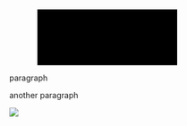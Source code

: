 <svg>
<rect x="50" y="50" width="300" height="500"/>
</svg>
<p>
paragraph
</p>
<p id="another" class="classy">
another paragraph
</p>
<img src='http://wilhem.org' data-canonical-src='http://wilhem.org'/>
